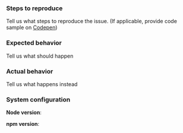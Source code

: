 ### Steps to reproduce

Tell us what steps to reproduce the issue. (If applicable, provide code sample on [Codepen](https://codepen.io/))

### Expected behavior

Tell us what should happen

### Actual behavior

Tell us what happens instead

### System configuration

**Node version**:

**npm version**:
